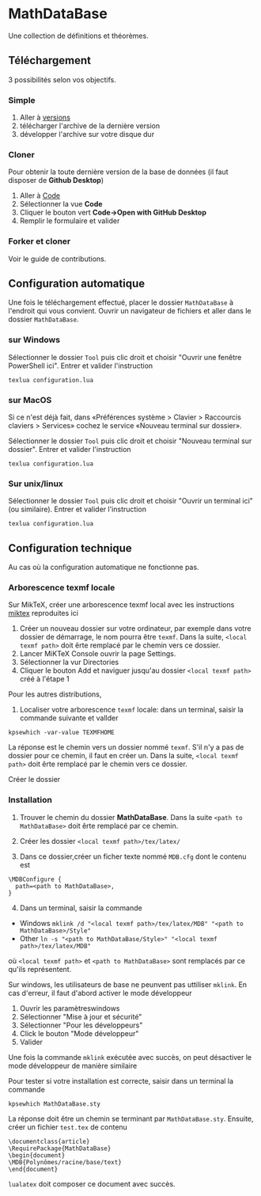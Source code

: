# MathDataBase

Une collection de définitions et théorèmes.

## Téléchargement

3 possibilités selon vos objectifs.

### Simple

1. Aller à [versions](https://github.com/uB-MEEF-Maths-2021/MathDataBase-fr/releases)
2. télécharger l'archive de la dernière version
3. développer l'archive sur votre disque dur

### Cloner

Pour obtenir la toute dernière version de la base de données (il faut disposer de **Github Desktop**)

1. Aller à [Code](https://github.com/uB-MEEF-Maths-2021/MathDataBase-fr/)
2. Sélectionner la vue **Code**
3. Cliquer le bouton vert **Code->Open with GitHub Desktop**
4. Remplir le formulaire et valider

### Forker et cloner

Voir le guide de contributions.

## Configuration automatique

Une fois le téléchargement effectué, placer le dossier `MathDataBase` à l'endroit qui vous convient. Ouvrir un navigateur de fichiers et aller dans le dossier `MathDataBase`.

### sur Windows

Sélectionner le dossier `Tool` puis clic droit et choisir "Ouvrir une fenêtre PowerShell ici". Entrer et valider l'instruction
```
texlua configuration.lua
```

### sur MacOS

Si ce n'est déjà fait, dans «Préférences système > Clavier > Raccourcis claviers > Services» cochez le service «Nouveau terminal sur dossier».

Sélectionner le dossier `Tool` puis clic droit et choisir "Nouveau terminal sur dossier". Entrer et valider l'instruction
```
texlua configuration.lua
```
### Sur unix/linux

Sélectionner le dossier `Tool` puis clic droit et choisir "Ouvrir un terminal ici" (ou similaire). Entrer et valider l'instruction
```
texlua configuration.lua
```

## Configuration technique

Au cas où la configuration automatique ne fonctionne pas.

### Arborescence texmf locale

Sur MikTeX, créer une arborescence texmf local avec les instructions [miktex](https://miktex.org/kb/texmf-roots) reproduites ici

1. Créer un nouveau dossier sur votre ordinateur, par exemple dans votre dossier de démarrage, le nom pourra être `texmf`. Dans la suite, `<local texmf path>` doit êrte remplacé par le chemin vers ce dossier.
2. Lancer MiKTeX Console ouvrir la page Settings.
3. Sélectionner la vur Directories
4. Cliquer le bouton Add et naviguer jusqu'au dossier  `<local texmf path>` créé à l'étape 1

Pour les autres distributions,

1. Localiser votre arborescence `texmf` locale: dans un terminal, saisir la commande suivante et vallder
```
kpsewhich -var-value TEXMFHOME
```
La réponse est le chemin vers un dossier nommé `texmf`. S'il n'y a pas de dossier pour ce chemin, il faut en créer un.
Dans la suite, `<local texmf path>` doit êrte remplacé par le chemin vers ce dossier.

Créer le dossier 
### Installation

1. Trouver le chemin du dossier **MathDataBase**. Dans la suite  `<path to MathDataBase>` doit êrte remplacé par ce chemin.

2. Créer les dossier `<local texmf path>/tex/latex/`

3. Dans ce dossier,créer un ficher texte nommé `MDB.cfg` dont le contenu est
```
\MDBConfigure {
  path=<path to MathDataBase>,
}
```

4. Dans un terminal, saisir la commande

* Windows `mklink /d "<local texmf path>/tex/latex/MDB" "<path to MathDataBase>/Style"`
* Other `ln -s "<path to MathDataBase/Style>" "<local texmf path>/tex/latex/MDB"`

où `<local texmf path>` et  `<path to MathDataBase>` sont remplacés par ce qu'ils représentent.

Sur windows, les utilisateurs de base ne peunvent pas uttiliser  `mklink`. En cas d'erreur, il faut d'abord activer le mode développeur

1. Ouvrir les paramètreswindows
2. Sélectionner  "Mise à jour et sécurité"
3. Sélectionner "Pour les développeurs"
4. Click le bouton "Mode développeur"
5. Valider

Une fois la commande `mklink` exécutée avec succès, on peut désactiver le mode développeur de manière similaire

Pour tester si votre installation est correcte, saisir dans un terminal la commande
```
kpsewhich MathDataBase.sty
```
La réponse doit être un chemin se terminant par `MathDataBase.sty`.
Ensuite, créer un fichier `test.tex` de contenu
```
\documentclass{article}
\RequirePackage{MathDataBase}
\begin{document}
\MDB{Polynômes/racine/base/text}
\end{document}
```
`lualatex` doit composer ce document avec succès.
